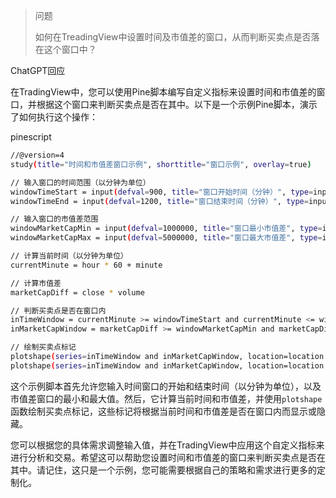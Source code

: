 > 问题
> 
> 如何在TreadingView中设置时间及市值差的窗口，从而判断买卖点是否落在这个窗口中？

ChatGPT回应

在TradingView中，您可以使用Pine脚本编写自定义指标来设置时间和市值差的窗口，并根据这个窗口来判断买卖点是否在其中。以下是一个示例Pine脚本，演示了如何执行这个操作：

pinescript

```sh
//@version=4
study(title="时间和市值差窗口示例", shorttitle="窗口示例", overlay=true)

// 输入窗口的时间范围（以分钟为单位）
windowTimeStart = input(defval=900, title="窗口开始时间（分钟）", type=input.integer)
windowTimeEnd = input(defval=1200, title="窗口结束时间（分钟）", type=input.integer)

// 输入窗口的市值差范围
windowMarketCapMin = input(defval=1000000, title="窗口最小市值差", type=input.integer)
windowMarketCapMax = input(defval=5000000, title="窗口最大市值差", type=input.integer)

// 计算当前时间（以分钟为单位）
currentMinute = hour * 60 + minute

// 计算市值差
marketCapDiff = close * volume

// 判断买卖点是否在窗口内
inTimeWindow = currentMinute >= windowTimeStart and currentMinute <= windowTimeEnd
inMarketCapWindow = marketCapDiff >= windowMarketCapMin and marketCapDiff <= windowMarketCapMax

// 绘制买卖点标记
plotshape(series=inTimeWindow and inMarketCapWindow, location=location.belowbar, color=color.green, style=shape.triangleup, title="买入点")
plotshape(series=inTimeWindow and inMarketCapWindow, location=location.abovebar, color=color.red, style=shape.triangledown, title="卖出点")
```

这个示例脚本首先允许您输入时间窗口的开始和结束时间（以分钟为单位），以及市值差窗口的最小和最大值。然后，它计算当前时间和市值差，并使用`plotshape`函数绘制买卖点标记，这些标记将根据当前时间和市值差是否在窗口内而显示或隐藏。

您可以根据您的具体需求调整输入值，并在TradingView中应用这个自定义指标来进行分析和交易。希望这可以帮助您设置时间和市值差的窗口来判断买卖点是否在其中。请记住，这只是一个示例，您可能需要根据自己的策略和需求进行更多的定制化。
